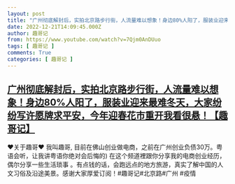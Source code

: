 ```yaml
---
layout: post
title: "广州彻底解封后，实拍北京路步行街，人流量难以想象！身边80%人阳了，服装业迎来最难冬天，大家纷纷写许愿牌求平安，今年迎春花市重开我看很悬！【趣哥记】"
date: 2022-12-21T14:09:45.000Z
author: 趣哥记
from: https://www.youtube.com/watch?v=7Qjm0AnDUuo
tags: [ 趣哥记 ]
comments: True
categories: [ 趣哥记 ]
---
```

<!--1671631785000-->
[广州彻底解封后，实拍北京路步行街，人流量难以想象！身边80%人阳了，服装业迎来最难冬天，大家纷纷写许愿牌求平安，今年迎春花市重开我看很悬！【趣哥记】](https://www.youtube.com/watch?v=7Qjm0AnDUuo)
------

<div>
♥关于趣哥♥ 我叫趣哥,  目前在佛山创业做电商，之前在广州创业负债30万。粤语会听，让我讲粤语你绝对会后悔的) 在这个频道裡跟你分享我的电商创业经历，偶尔分享一些生活琐事 。有点钱的话，会跑远点的地方旅游，真实了解中国的人文习俗及沿途美景。感谢大家厚爱订阅！#趣哥记#北京路#广州 #疫情
</div>
